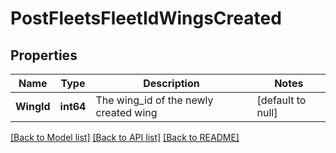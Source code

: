 # PostFleetsFleetIdWingsCreated

## Properties
Name | Type | Description | Notes
------------ | ------------- | ------------- | -------------
**WingId** | **int64** | The wing_id of the newly created wing | [default to null]

[[Back to Model list]](../README.md#documentation-for-models) [[Back to API list]](../README.md#documentation-for-api-endpoints) [[Back to README]](../README.md)

